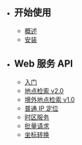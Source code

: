 - ## 开始使用

    - [概述](/docs/{{version}}/overview)
    - [安装](/docs/{{version}}/installation)

- ## Web 服务 API

    - [入门](/docs/{{version}}/web-api/index)
    - [地点检索 v2.0](/docs/{{version}}/web-api/place-search)
    - [境外地点检索 v1.0](/docs/{{version}}/web-api/abroad-place-search)
    - [普通 IP 定位](/docs/{{version}}/web-api/ip-locate)
    - [时区服务](/docs/{{version}}/web-api/timezone)
    - [批量请求](/docs/{{version}}/web-api/batch-request)
    - [坐标转换](/docs/{{version}}/web-api/coords-convert)
